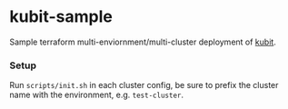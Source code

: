 # kubit-sample

Sample terraform multi-enviornment/multi-cluster deployment of [kubit](https://github.com/mgoodness/kubit).

### Setup

Run `scripts/init.sh` in each cluster config, be sure to prefix the cluster name with the environment, e.g. `test-cluster`.
